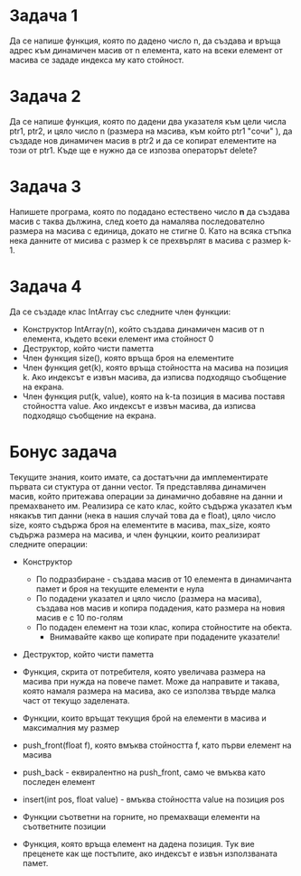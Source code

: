 # Задача 1
Да се напише функция, която по дадено число n, да създава и връща адрес към динамичен масив от n елемента, като на всеки елемент от масива се зададе индекса му като стойност.


# Задача 2
Да се напише функция, която по дадени два указателя към цели числа ptr1, ptr2, и цяло число n (размера на масива, към който ptr1 "сочи" ), да създаде нов динамичен масив в ptr2 и да се копират елементите на този от ptr1. Къде ще е нужно да се изпозва операторът delete?

# Задача 3
Напишете програма, която по подадано естествено число **n** да създава масив с таква дължина, след което да намалява последователно размера на масива с единица, докато не стигне 0. Като на всяка стъпка нека данните от мисива с размер k се прехвърлят в масива с размер k-1.

# Задача 4
Да се създаде клас IntArray със следните член функции:

* Конструктор IntArray(n), който създава динамичен масив от n елемента, където всеки елемент има стойност 0
* Деструктор, който чисти паметта
* Член функция size(), която връща броя на елементите
* Член функция get(k), която връща стойността на масива на позиция k. Ако индексът е извън масива, да изписва подходящо съобщение на екрана.
* Член функция put(k, value), която на k-ta позиция в масива поставя стойността value. Ако индексът е извън масива, да изписва подходящо съобщение на екрана.


# Бонус задача 
Текущите знания, които имате, са достатъчни да имплементирате първата си стуктура от данни vector. Тя представлява динамичен масив, който притежава операции за динамично добавяне на данни и премахването им. Реализира се като клас, който съдържа указател към някакъв тип данни (нека в нашия случай това да е float), цяло число size, която съдържа броя на елементите в масива, max_size, която съдържа размера на масива, и член фунцкии, които реализират следните операции:

* Конструктор

  * По подразбиране - създава масив от 10 елемента в динамичанта памет и броя на текущите елементи е нула
  * По подадени указател и цяло число (размера на масива), създава нов масив и копира подадения, като размера на новия масив е с 10 по-голям
  * По подаден елемент на този клас, копира стойностите на обекта.
       * Внимавайте какво ще копирате при подадените указатели!
* Деструктор, който чисти паметта

* Функция, скрита от потребителя, която увеличава размера на масива при нужда на повече памет. Може да направите и такава, която намаля размера на масива, ако се използва твърде малка част от текущо заделената.

* Функции, които връщат текущия брой на елементи в масива и максималния му размер

* push_front(float f), която вмъква стойността f, като първи елемент на масива

* push_back - еквиралентно на push_front, само че вмъква като последен елемент

* insert(int pos, float value) - вмъква стойността value на позиция pos

* Функции съответни на горните, но премахващи елементи на съответните позиции

* Функция, която връща елемент на дадена позиция. Тук вие преценете как ще постъпите, ако индексът е извън използваната памет.
